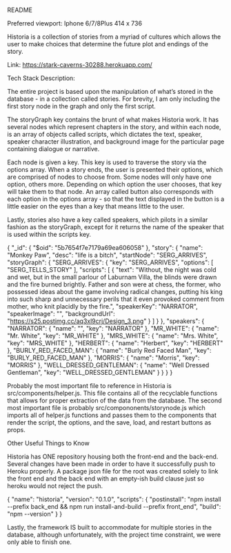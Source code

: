 README

Preferred viewport: Iphone 6/7/8Plus 414 x 736

Historia is a collection of stories from a myriad of cultures which allows the user to make choices that determine the future plot and endings of the story.

Link: https://stark-caverns-30288.herokuapp.com/

Tech Stack Description:

The entire project is based upon the manipulation of what’s stored in the database - in a collection called stories. For brevity, I am only including the first story node in the graph and only the first script.

The storyGraph key contains the brunt of what makes Historia work. It has several nodes which represent chapters in the story, and within each node, is an array of objects called scripts, which dictates the text, speaker, speaker character illustration, and background image for the particular page containing dialogue or narrative.

Each node is given a key. This key is used to traverse the story via the options array. When a story ends, the user is presented their options, which are comprised of nodes to choose from. Some nodes will only have one option, others more. Depending on which option the user chooses, that key will take them to that node. An array called button also corresponds with each option in the options array - so that the text displayed in the button is a little easier on the eyes than a key that means little to the user.

Lastly, stories also have a key called speakers, which pilots in a similar fashion as the storyGraph, except for it returns the name of the speaker that is used within the scripts key.

{
    "_id": {
        "$oid": "5b7654f7e7179a69ea606058"
    },
    "story": {
        "name": "Monkey Paw",
        "desc": "life is a bitch",
        "startNode": "SERG_ARRIVES",
        "storyGraph": {
            "SERG_ARRIVES": {
                "key": "SERG_ARRIVES",
                "options": [
                    "SERG_TELLS_STORY"
                ],
                "scripts": [
                    {
                        "text": "Without, the night was cold and wet, but in the small parlour of Laburnam Villa, the blinds were drawn and the fire burned brightly. Father and son were at chess, the former, who possessed ideas about the game involving radical changes, putting his king into such sharp and unnecessary perils that it even provoked comment from mother, who knit placidly by the fire.",
                        "speakerKey": "NARRATOR",
                        "speakerImage": "",
                        "backgroundUrl": "https://s25.postimg.cc/aq3xl9crj/Design_3.png"
                    }
                  ]
              }
          },
          "speakers": {
              "NARRATOR": {
                  "name": "",
                  "key": "NARRATOR"
              },
              "MR_WHITE": {
                  "name": "Mr. White",
                  "key": "MR_WHITE"
              },
              "MRS_WHITE": {
                  "name": "Mrs. White",
                  "key": "MRS_WHITE"
              },
              "HERBERT": {
                  "name": "Herbert",
                  "key": "HERBERT"
              },
              "BURLY_RED_FACED_MAN": {
                  "name": "Burly Red Faced Man",
                  "key": "BURLY_RED_FACED_MAN"
              },
              "MORRIS": {
                  "name": "Morris",
                  "key": "MORRIS"
              },
              "WELL_DRESSED_GENTLEMAN": {
                  "name": "Well Dressed Gentleman",
                  "key": "WELL_DRESSED_GENTLEMAN"
              }
          }
      }
}

Probably the most important file to reference in Historia is src/components/helper.js. This file contains all of the recyclable functions that allows for proper extraction of the data from the database. The second most important file is probably src/compononents/storynode.js which imports all of helper.js functions and passes them to the components that render the script, the options, and the save, load, and restart buttons as props.

Other Useful Things to Know

Historia has ONE repository housing both the front-end and the back-end. Several changes have been made in order to have it successfully push to Heroku properly. A package json file for the root was created solely to link the front end and the back end with an empty-ish build clause just so heroku would not reject the push.

{
  "name": "historia",
  "version": "0.1.0",
  "scripts": {
    "postinstall": "npm install --prefix back_end && npm run install-and-build --prefix front_end",
    "build": "npm --version"
  }
}

Lastly, the framework IS built to accommodate for multiple stories in the database, although unfortunately, with the project time constraint, we were only able to finish one. 

